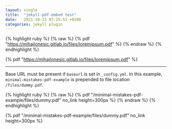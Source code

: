 ```yaml
---
layout: single
title:  "jekyll-pdf-embed test"
date:   2021-10-23 07:25:53 +0200
categories: jekyll plugin
---
```


{% highlight ruby %}
{% raw %}
{% pdf "https://mihajlonesic.gitlab.io/files/loremipsum.pdf" %}
{% endraw %}
{% endhighlight %}

{% pdf "https://mihajlonesic.gitlab.io/files/loremipsum.pdf" %}

---

Base URL must be present if `baseurl` is set in `_config.yml`.
In this example, `minimal-mistakes-pdf-example` is prepended to file location `/files/dummy.pdf`.


{% highlight ruby %}
{% raw %}
{% pdf "/minimal-mistakes-pdf-example/files/dummy.pdf" no_link height=300px %}
{% endraw %}
{% endhighlight %}

{% pdf "/minimal-mistakes-pdf-example/files/dummy.pdf" no_link height=300px %}